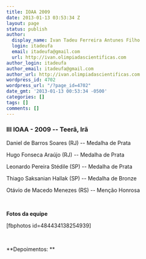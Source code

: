 ```yaml
---
title: IOAA 2009
date: 2013-01-13 03:53:34 Z
layout: page
status: publish
author:
  display_name: Ivan Tadeu Ferreira Antunes Filho
  login: itadeufa
  email: itadeufa@gmail.com
  url: http://ivan.olimpiadascientificas.com
author_login: itadeufa
author_email: itadeufa@gmail.com
author_url: http://ivan.olimpiadascientificas.com
wordpress_id: 4702
wordpress_url: "/?page_id=4702"
date_gmt: '2013-01-13 00:53:34 -0500'
categories: []
tags: []
comments: []
---
```


### III IOAA - 2009 -- Teerã, Irã

  
Daniel de Barros Soares (RJ) -- Medalha de Prata

 Hugo Fonseca Araújo (RJ) -- Medalha de Prata

Leonardo Pereira Stédile (SP) -- Medalha de Prata

Thiago Saksanian Hallak (SP) -- Medalha de Bronze

Otávio de Macedo Menezes (RS) -- Menção Honrosa

 

**Fotos da equipe**

\[fbphotos id=484434138254939\]

 

**Depoimentos: **

 

 


